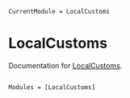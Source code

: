 ```@meta
CurrentModule = LocalCustoms
```

# LocalCustoms

Documentation for [LocalCustoms](https://github.com/kmsherbertvt/LocalCustoms.jl).

```@index
```

```@autodocs
Modules = [LocalCustoms]
```
